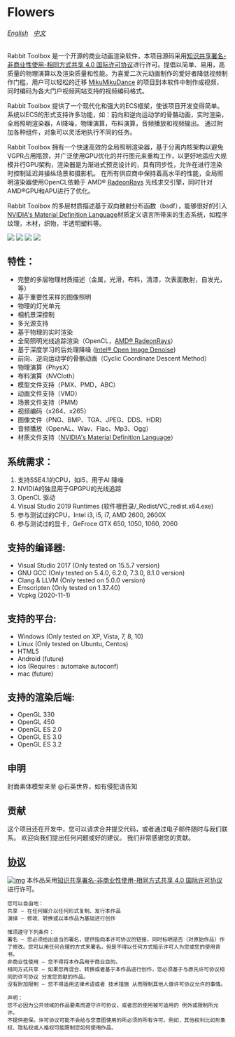 Flowers
======
###### [English](https://github.com/ray-cast/RabbitToolbox/blob/master/README_en.md) &nbsp; [中文](https://github.com/ray-cast/RabbitToolbox/blob/master/README_en.md)
Rabbit Toolbox 是一个开源的商业动画渲染软件，本项目源码采用[知识共享署名-非商业性使用-相同方式共享 4.0 国际许可协议](http://creativecommons.org/licenses/by-nc-sa/4.0/)进行许可。提倡以简单、易用，高质量的物理演算以及渲染质量和性能。为喜爱二次元动画制作的爱好者降低视频制作门槛，用户可以轻松的迁移 [MikuMikuDance](http://www.geocities.jp/higuchuu4/index_e.htm) 的项目到本软件中制作成视频，同时编码为各大门户视频网站支持的视频编码格式。

Rabbit Toolbox 提供了一个现代化和强大的ECS框架，使该项目开发变得简单。 系统以ECS的形式支持许多功能，如：前向和逆向运动学的骨骼动画，实时渲染，全局照明渲染器，AI降噪，物理演算，布料演算，音频播放和视频输出。 通过附加各种组件，对象可以灵活地执行不同的任务。 

Rabbit Toolbox 拥有一个快速高效的全局照明渲染器，基于分离内核架构以避免VGPR占用瓶颈，并广泛使用GPU优化的并行图元来重构工作，以更好地适应大规模并行GPU架构，渲染器是为渐进式预览设计的，具有同步性，允许在进行渲染时控制延迟并操纵场景和摄影机。 在所有供应商中保持着高水平的性能，全局照明渲染器使用OpenCL依赖于 AMD® [RadeonRays](https://github.com/GPUOpen-LibrariesAndSDKs/RadeonRays_SDK) 光线求交引擎，同时针对AMD®GPU和APU进行了优化。

Rabbit Toolbox 的多层材质描述基于双向散射分布函数（bsdf），能够很好的引入[NVIDIA's Material Definition Language](https://developer.nvidia.com/mdl-sdk)材质定义语言所带来的生态系统，如程序纹理，木材，织物，半透明塑料等。

<img style="vertical-align: top;" src="./screenshot.png">
<img style="vertical-align: top;" src="./coffee_maker.png">
<img style="vertical-align: top;" src="./ajax.png">
<img style="vertical-align: top;" src="./staircase.png">

特性：
------
* 完整的多层物理材质描述（金属，光滑，布料，清漆，次表面散射，自发光，等）
* 基于重要性采样的图像照明
* 物理的灯光单元
* 相机景深控制
* 多光源支持
* 基于物理的实时渲染
* 全局照明光线追踪渲染（OpenCL，[AMD® RadeonRays](https://github.com/GPUOpen-LibrariesAndSDKs/RadeonRays_SDK)）
* 基于深度学习的后处理降噪 ([Intel® Open Image Denoise](https://www.openimagedenoise.org/))
* 前向、逆向运动学的骨骼动画（Cyclic Coordinate Descent Method）
* 物理演算（PhysX）
* 布料演算（NVCloth）
* 模型文件支持（PMX、PMD，ABC）
* 动画文件支持（VMD）
* 场景文件支持（PMM）
* 视频编码（x264、x265）
* 图像文件（PNG、BMP、TGA、JPEG、DDS、HDR）
* 音频播放（OpenAL、Wav、Flac、Mp3、Ogg）
* 材质文件支持（[NVIDIA's Material Definition Language](https://developer.nvidia.com/mdl-sdk)）

系统需求：
------
1. 支持SSE4.1的CPU，如i5，用于AI 降噪
2. NVIDIA的独显用于GPGPU的光线追踪 
3. OpenCL 驱动 
4. Visual Studio 2019 Runtimes (软件根目录/_Redist/VC_redist.x64.exe)
6. 参与测试过的CPU，Intel i3, i5, i7, AMD 2600, 2600X
7. 参与测试过的显卡，GeFroce GTX 650, 1050, 1060, 2060

支持的编译器:
------
* Visual Studio 2017 (Only tested on 15.5.7 version)
* GNU GCC (Only tested on 5.4.0, 6.2.0, 7.3.0, 8.1.0 version)
* Clang & LLVM (Only tested on 5.0.0 version)
* Emscripten (Only tested on 1.37.40)
* Vcpkg (2020-11-1)

支持的平台:
------
* Windows (Only tested on XP, Vista, 7, 8, 10)
* Linux (Only tested on Ubuntu, Centos)
* HTML5
* Android (future)
* ios (Requires : automake autoconf)
* mac (future)

支持的渲染后端:
------
* OpenGL 330
* OpenGL 450
* OpenGL ES 2.0
* OpenGL ES 3.0
* OpenGL ES 3.2

申明
-----
封面素体模型来至 @石英世界，如有侵犯请告知

贡献
------
这个项目还在开发中，您可以请求合并提交代码，或者通过电子邮件随时与我们联系。 欢迎向我们提出任何问题或好的建议。 我们非常感谢您的贡献。

[协议](https://github.com/ray-cast/RabbitToolbox/blob/master/LICENSE)
-------------------------------------------------------------------------------
[![img](https://i.creativecommons.org/l/by-nc-sa/4.0/80x15.png)](http://creativecommons.org/licenses/by-nc-sa/4.0/)
本作品采用[知识共享署名-非商业性使用-相同方式共享 4.0 国际许可协议](http://creativecommons.org/licenses/by-nc-sa/4.0/)进行许可。

	您可以自由地：
	共享 — 在任何媒介以任何形式复制、发行本作品
	演绎 — 修改、转换或以本作品为基础进行创作

	惟须遵守下列条件：
	署名 — 您必须给出适当的署名，提供指向本许可协议的链接，同时标明是否（对原始作品）作了修改。您可以用任何合理的方式来署名，但是不得以任何方式暗示许可人为您或您的使用背书。
	非商业性使用 — 您不得将本作品用于商业目的。
	相同方式共享 — 如果您再混合、转换或者基于本作品进行创作，您必须基于与原先许可协议相同的许可协议 分发您贡献的作品。
	没有附加限制 — 您不得适用法律术语或者 技术措施 从而限制其他人做许可协议允许的事情。

	声明：
	您不必因为公共领域的作品要素而遵守许可协议，或者您的使用被可适用的 例外或限制所允许。
	不提供担保。许可协议可能不会给与您意图使用的所必须的所有许可。例如，其他权利比如形象权、隐私权或人格权可能限制您如何使用作品。
